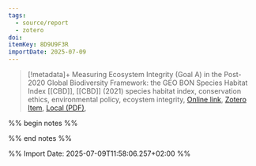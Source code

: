 ```yaml
---
tags:
  - source/report
  - zotero
doi: 
itemKey: 8D9U9F3R
importDate: 2025-07-09
---
```

>[!metadata]+
> Measuring Ecosystem Integrity (Goal A) in the Post-2020 Global Biodiversity Framework: the GEO BON Species Habitat Index
> [[CBD]], 
> [[CBD]] (2021)
> species habitat index, conservation ethics, environmental policy, ecoystem integrity, 
> [Online link](https://www.cbd.int/doc/c/2397/5133/3ce87fa6c735a7bf1cafb905/wg2020-03-inf-06-en.pdf), [Zotero Item](zotero://select/library/items/8D9U9F3R), [Local (PDF)](file://C:/Users/aburg/Documents/references/zotero/storage/8BJAEJ4R/_MeasuringEcosystem.pdf), 

%% begin notes %%

%% end notes %%

%% Import Date: 2025-07-09T11:58:06.257+02:00 %%
